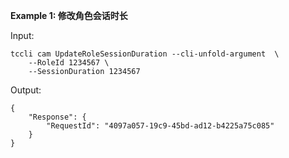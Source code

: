 **Example 1: 修改角色会话时长**



Input: 

```
tccli cam UpdateRoleSessionDuration --cli-unfold-argument  \
    --RoleId 1234567 \
    --SessionDuration 1234567
```

Output: 
```
{
    "Response": {
        "RequestId": "4097a057-19c9-45bd-ad12-b4225a75c085"
    }
}
```

